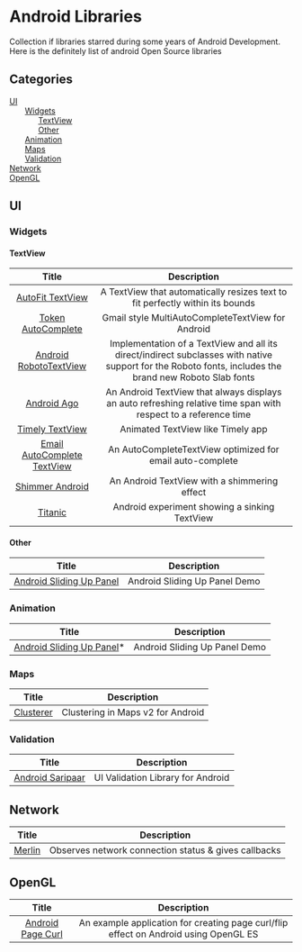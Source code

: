 Android Libraries
================

Collection if libraries starred during some years of Android Development. Here is the definitely list of android Open Source libraries

## Categories

[UI](#ui)  
&nbsp;&nbsp;&nbsp;&nbsp;&nbsp;&nbsp; [Widgets](#widgets)  
&nbsp;&nbsp;&nbsp;&nbsp;&nbsp;&nbsp;&nbsp;&nbsp;&nbsp;&nbsp;&nbsp;&nbsp; [TextView](#textview)  
&nbsp;&nbsp;&nbsp;&nbsp;&nbsp;&nbsp;&nbsp;&nbsp;&nbsp;&nbsp;&nbsp;&nbsp; [Other](#other)  
&nbsp;&nbsp;&nbsp;&nbsp;&nbsp;&nbsp; [Animation](#animation)  
&nbsp;&nbsp;&nbsp;&nbsp;&nbsp;&nbsp; [Maps](#maps)  
&nbsp;&nbsp;&nbsp;&nbsp;&nbsp;&nbsp; [Validation](#validation)  
[Network](#network)  
[OpenGL](#network)  
  




## UI

### Widgets

#### TextView

| Title | Description |
| :----------: | :--------: |
| [AutoFit TextView](https://github.com/grantland/android-autofittextview) | A TextView that automatically resizes text to fit perfectly within its bounds |
| [Token AutoComplete](https://github.com/splitwise/TokenAutoComplete) | Gmail style MultiAutoCompleteTextView for Android |
| [Android RobotoTextView](https://github.com/johnkil/Android-RobotoTextView) | Implementation of a TextView and all its direct/indirect subclasses with native support for the Roboto fonts, includes the brand new Roboto Slab fonts |
| [Android Ago](https://github.com/curioustechizen/android-ago) | An Android TextView that always displays an auto refreshing relative time span with respect to a reference time |
| [Timely TextView](https://github.com/adnan-SM/TimelyTextView) | Animated TextView like Timely app |
| [Email AutoComplete TextView](https://github.com/greenhalolabs/EmailAutoCompleteTextView) | An AutoCompleteTextView optimized for email auto-complete |
| [Shimmer Android](https://github.com/RomainPiel/Shimmer-android) | An Android TextView with a shimmering effect |
| [Titanic](https://github.com/RomainPiel/Titanic) | Android experiment showing a sinking TextView |

#### Other

| Title | Description |
| :----------: | :--------: |
| [Android Sliding Up Panel](https://github.com/umano/AndroidSlidingUpPanel) | Android Sliding Up Panel Demo


### Animation

| Title | Description |
| :----------: | :--------: |
| [Android Sliding Up Panel](https://github.com/umano/AndroidSlidingUpPanel)* | Android Sliding Up Panel Demo

### Maps

| Title | Description |
| :----------: | :--------: |
| [Clusterer](https://github.com/mrmans0n/clusterer) | Clustering in Maps v2 for Android |

### Validation

| Title | Description |
| :----------: | :--------: |
| [Android Saripaar](https://github.com/ragunathjawahar/android-saripaar) | UI Validation Library for Android |

## Network

| Title | Description |
| :----------: | :--------: |
| [Merlin](https://github.com/novoda/merlin) | Observes network connection status & gives callbacks |

## OpenGL

| Title | Description |
| :----------: | :--------: |
| [Android Page Curl](https://github.com/harism/android_page_curl) | An example application for creating page curl/flip effect on Android using OpenGL ES |

